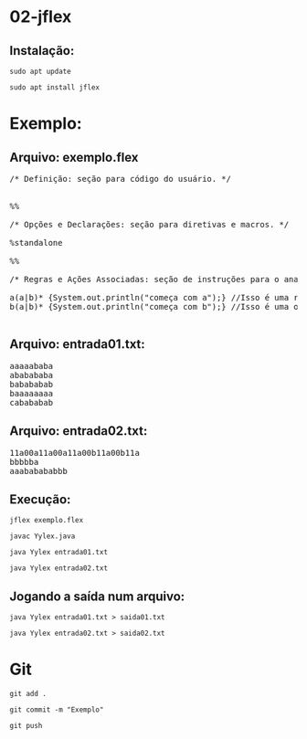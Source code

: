 # 02-jflex

## Instalação:
`sudo apt update`

`sudo apt install jflex`

# Exemplo: 

## Arquivo: exemplo.flex

<pre>
/* Definição: seção para código do usuário. */


%%

/* Opções e Declarações: seção para diretivas e macros. */

%standalone

%%

/* Regras e Ações Associadas: seção de instruções para o analisador léxico. */

a(a|b)* {System.out.println("começa com a");} //Isso é uma regra.
b(a|b)* {System.out.println("começa com b");} //Isso é uma outra regra.

</pre>

## Arquivo: entrada01.txt:
<pre>
aaaaababa
ababababa
babababab
baaaaaaaa
cabababab
</pre>

## Arquivo: entrada02.txt:

<pre>
11a00a11a00a11a00b11a00b11a
bbbbba
aaababababbb
</pre>

## Execução:
`jflex exemplo.flex`

`javac Yylex.java`

`java Yylex entrada01.txt`

`java Yylex entrada02.txt`

## Jogando a saída num arquivo:
`java Yylex entrada01.txt > saida01.txt`

`java Yylex entrada02.txt > saida02.txt`

# Git
`git add .`

`git commit -m "Exemplo"`

`git push`